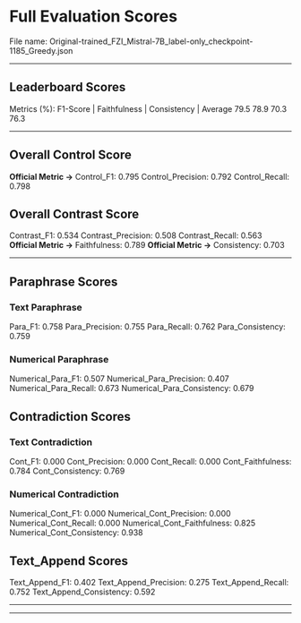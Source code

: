 # Full Evaluation Scores

File name: Original-trained_FZI_Mistral-7B_label-only_checkpoint-1185_Greedy.json


---

## Leaderboard Scores

Metrics (%): F1-Score | Faithfulness | Consistency | Average
                79.5        78.9          70.3        76.3

---

## Overall Control Score

**Official Metric ->** Control_F1: 0.795
Control_Precision: 0.792
Control_Recall: 0.798

## Overall Contrast Score

Contrast_F1: 0.534
Contrast_Precision: 0.508
Contrast_Recall: 0.563
**Official Metric ->** Faithfulness: 0.789
**Official Metric ->** Consistency: 0.703

---


## Paraphrase Scores


### Text Paraphrase

Para_F1: 0.758
Para_Precision: 0.755
Para_Recall: 0.762
Para_Consistency: 0.759


### Numerical Paraphrase

Numerical_Para_F1: 0.507
Numerical_Para_Precision: 0.407
Numerical_Para_Recall: 0.673
Numerical_Para_Consistency: 0.679


## Contradiction Scores


### Text Contradiction

Cont_F1: 0.000
Cont_Precision: 0.000
Cont_Recall: 0.000
Cont_Faithfulness: 0.784
Cont_Consistency: 0.769


### Numerical Contradiction

Numerical_Cont_F1: 0.000
Numerical_Cont_Precision: 0.000
Numerical_Cont_Recall: 0.000
Numerical_Cont_Faithfulness: 0.825
Numerical_Cont_Consistency: 0.938


## Text_Append Scores

Text_Append_F1: 0.402
Text_Append_Precision: 0.275
Text_Append_Recall: 0.752
Text_Append_Consistency: 0.592

---


---

